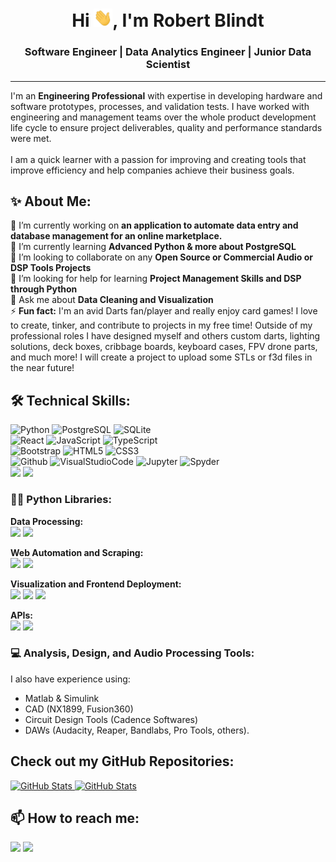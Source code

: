 <h1 align="center">Hi <img src="https://raw.githubusercontent.com/ABSphreak/ABSphreak/master/gifs/Hi.gif" width="30px">, I'm Robert Blindt</h1>
<h3 align="center">Software Engineer | Data Analytics Engineer | Junior Data Scientist</h3>

<hr>

I'm an **Engineering Professional** with expertise in developing hardware and software prototypes, processes, and validation tests.  I have worked with engineering and management teams over the whole product development life cycle to ensure project deliverables, quality and performance standards were met.
<br><br>
I am a quick learner with a passion for improving and creating tools that improve efficiency and help companies achieve their business goals.<br>

## ✨ About Me: 

🔭 I’m currently working on **an application to automate data entry and database management for an online marketplace.** \
🌱 I’m currently learning **Advanced Python & more about PostgreSQL**\
👯 I’m looking to collaborate on any **Open Source or Commercial Audio or DSP Tools Projects**\
🤔 I’m looking for help for learning **Project Management Skills and DSP through Python**\
💬 Ask me about **Data Cleaning and Visualization** \
⚡ **Fun fact:** I'm an avid Darts fan/player and really enjoy card games!  I love to create, tinker, and contribute to projects in my free time!  Outside of my professional roles I have designed myself and others custom darts, lighting solutions, deck boxes, cribbage boards, keyboard cases, FPV drone parts, and much more!  I will create a project to upload some STLs or f3d files in the near future! 


## 🛠️ Technical Skills: 
![Python](https://img.shields.io/badge/Python-3776AB?style=for-the-badge&logo=python&logoColor=white)
![PostgreSQL](https://img.shields.io/badge/PostgreSQL-4169E1?style=for-the-badge&logo=PostgreSQL&logoColor=white)
![SQLite](https://img.shields.io/badge/SQLite-003B57?style=for-the-badge&logo=sqlite&logoColor=white)\
![React](https://img.shields.io/badge/React-61DAFB?style=for-the-badge&logo=react&logoColor=black)
![JavaScript](https://img.shields.io/badge/JavaScript-F7DF1E?style=for-the-badge&logo=javascript&logoColor=black)
![TypeScript](https://img.shields.io/badge/TypeScript-3178C6?style=for-the-badge&logo=typescript&logoColor=white)\
![Bootstrap](https://img.shields.io/badge/Bootstrap-7952B3?style=for-the-badge&logo=bootstrap&logoColor=white)
![HTML5](https://img.shields.io/badge/HTML5-E34F26?style=for-the-badge&logo=html5&logoColor=white)
![CSS3](https://img.shields.io/badge/CSS3-1572B6?style=for-the-badge&logo=css3&logoColor=white)\
![Github](https://img.shields.io/badge/GitHub-181717?style=for-the-badge&logo=GitHub&logoColor=white)
![VisualStudioCode](https://img.shields.io/badge/visualstudiocode-007ACC?style=for-the-badge&logo=visualstudiocode&logoColor=white)
![Jupyter](https://img.shields.io/badge/Jupyter-F37626?style=for-the-badge&logo=Jupyter&logoColor=white)
![Spyder](https://img.shields.io/badge/Spyder-FF0000?style=for-the-badge&logo=Spyderide&logoColor=white)\
<img src="https://img.shields.io/badge/windows-0078D6?style=for-the-badge&logo=windows&logoColor=white">
<img src="https://img.shields.io/badge/microsoftoffice-D83B01?style=for-the-badge&logo=microsoftoffice&logoColor=white">


### 👨‍💻 Python Libraries:
**Data Processing:** \
<img src="https://img.shields.io/badge/NumPy-013243?style=for-the-badge&logo=numpy&logoColor=white">
<img src="https://img.shields.io/badge/Pandas-150458?style=for-the-badge&logo=pandas&logoColor=white">

**Web Automation and Scraping:** \
<img src="https://img.shields.io/badge/Selenium-43B02A?style=for-the-badge&logo=selenium&logoColor=white">
<img src="https://img.shields.io/badge/Beautiful_Soup-3776AB?style=for-the-badge">

**Visualization and Frontend Deployment:** \
<img src="https://img.shields.io/badge/Matplotlib-3776AB?style=for-the-badge">
<img src="https://img.shields.io/badge/Plotly-3F4F75?style=for-the-badge&logo=plotly&logoColor=white">
<img src="https://img.shields.io/badge/Streamlit-FF4B4B?style=for-the-badge&logo=streamlit&logoColor=white">

**APIs:** \
<img src="https://img.shields.io/badge/Spotipy-1DB954?style=for-the-badge&logo=spotify&logoColor=white">
<img src="https://img.shields.io/badge/discogs_client-333333?style=for-the-badge&logo=discogs&logoColor=white">


### 💻 Analysis, Design, and Audio Processing Tools:
I also have experience using: 
- Matlab & Simulink 
- CAD (NX1899, Fusion360) 
- Circuit Design Tools (Cadence Softwares)
- DAWs (Audacity, Reaper, Bandlabs, Pro Tools, others).


## Check out my GitHub Repositories:
<div>
  <p>
    <a href="https://github.com/robertblindt/Artistic-Intent-Analysis-and-Visualization-Tool.git">
      <img src="https://github-readme-stats.vercel.app/api/pin/?username=robertblindt&repo=Artistic-Intent-Analysis-and-Visualization-Tool" alt="GitHub Stats" />
    </a>
    <a href="https://github.com/robertblindt/Review-Crawler-and-Scraper.git">
      <img src="https://github-readme-stats.vercel.app/api/pin/?username=robertblindt&repo=Review-Crawler-and-Scraper" alt="GitHub Stats" />
    </a>
  </p>
</div>



## 📫 How to reach me:
<a href="https://www.linkedin.com/in/robertblindt/" rel="nofollow">
    <img src="https://img.shields.io/badge/robertblindt-0A66C2?style=for-the-badge&logo=linkedin&logoColor=white"></a>
<a href="mailto:robertjblindt@gmail.com?subject=[GitHub]%20Hello%20Robert" >    
    <img src="https://img.shields.io/badge/robertjblindt@gmail.com-EA4335?style=for-the-badge&logo=gmail&logoColor=white"></a>
</p>
